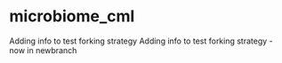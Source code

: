 # microbiome_cml
Adding info to test forking strategy
Adding info to test forking strategy - now in newbranch

